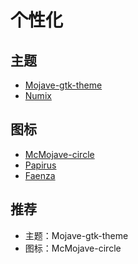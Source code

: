 # 个性化

## 主题

- [Mojave-gtk-theme](https://github.com/vinceliuice/Mojave-gtk-theme)
- [Numix](https://github.com/numixproject/numix-gtk-theme)

## 图标

- [McMojave-circle](https://github.com/vinceliuice/McMojave-circle)
- [Papirus](https://github.com/PapirusDevelopmentTeam/papirus-icon-theme)
- [Faenza](https://github.com/shlinux/faenza-icon-theme)

## 推荐

- 主题：Mojave-gtk-theme
- 图标：McMojave-circle